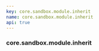 ```yaml
---
key: core.sandbox.module.inherit
name: core.sandbox.module.inherit
api: true
---
```


### core.sandbox.module.inherit
